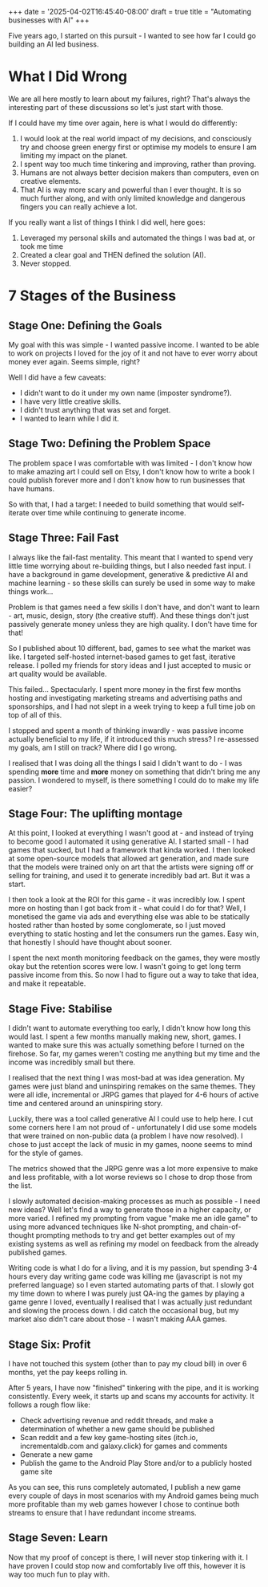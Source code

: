 +++
date = '2025-04-02T16:45:40-08:00'
draft = true
title = "Automating businesses with AI"
+++

Five years ago, I started on this pursuit - I wanted to see how far I could go building an AI led business.


# What I Did Wrong

We are all here mostly to learn about my failures, right? That's always the interesting part of these discussions
so let's just start with those.

If I could have my time over again, here is what I would do differently:

1. I would look at the real world impact of my decisions, and consciously try and choose green energy first or optimise my models to ensure I am limiting my impact on the planet.
2. I spent way too much time tinkering and improving, rather than proving.
3. Humans are not always better decision makers than computers, even on creative elements.
4. That AI is way more scary and powerful than I ever thought. It is so much further along, and with only limited knowledge and dangerous fingers you can really achieve a lot.

If you really want a list of things I think I did well, here goes:

1. Leveraged my personal skills and automated the things I was bad at, or took me time
2. Created a clear goal and THEN defined the solution (AI).
3. Never stopped.

# 7 Stages of the Business

## Stage One: Defining the Goals

My goal with this was simple - I wanted passive income. I wanted to be able to work on projects I loved for the joy
of it and not have to ever worry about money ever again. Seems simple, right?

Well I did have a few caveats:

- I didn't want to do it under my own name (imposter syndrome?).
- I have very little creative skills.
- I didn't trust anything that was set and forget. 
- I wanted to learn while I did it.

## Stage Two: Defining the Problem Space

The problem space I was comfortable with was limited - I don't know how to make amazing art I could sell on Etsy, 
I don't know how to write a book I could publish forever more and I don't know how to run businesses that have humans.

So with that, I had a target: I needed to build something that would self-iterate over time while continuing to 
generate income.

## Stage Three: Fail Fast

I always like the fail-fast mentality. This meant that I wanted to spend very little time worrying about re-building
things, but I also needed fast input. I have a background in game development, generative & predictive AI and machine
learning - so these skills can surely be used in some way to make things work...

Problem is that games need a few skills I don't have, and don't want to learn - art, music, design, story 
(the creative stuff). And these things don't just passively generate money unless they are high quality. I don't have
time for that! 

So I published about 10 different, bad, games to see what the market was like. I targeted self-hosted internet-based
games to get fast, iterative release. I polled my friends for story ideas and I just accepted to music or art quality
would be available.

This failed... Spectacularly. I spent more money in the first few months hosting and investigating marketing streams
and advertising paths and sponsorships, and I had not slept in a week trying to keep a full time job on top of all of 
this.

I stopped and spent a month of thinking inwardly - was passive income actually beneficial to my life, if it introduced
this much stress? I re-assessed my goals, am I still on track? Where did I go wrong.

I realised that I was doing all the things I said I didn't want to do - I was spending **more** time and **more** money on 
something that didn't bring me any passion. I wondered to myself, is there something I could do to make my life easier?

## Stage Four: The uplifting montage

At this point, I looked at everything I wasn't good at - and instead of trying to become good I automated it using
generative AI. I started small - I had games that sucked, but I had a framework that kinda worked. I then looked at 
some open-source models that allowed art generation, and made sure that the models were trained only on art that the
artists were signing off or selling for training, and used it to generate incredibly bad art. But it was a start.

I then took a look at the ROI for this game - it was incredibly low. I spent more on hosting than I got back from it -
what could I do for that? Well, I monetised the game via ads and everything else was able to be statically hosted rather
than hosted by some conglomerate, so I just moved everything to static hosting and let the consumers run the games. Easy
win, that honestly I should have thought about sooner.

I spent the next month monitoring feedback on the games, they were mostly okay but the retention scores were low. I 
wasn't going to get long term passive income from this. So now I had to figure out a way to take that idea, and make it
repeatable.

## Stage Five: Stabilise

I didn't want to automate everything too early, I didn't know how long this would last. I spent a few months manually
making new, short, games. I wanted to make sure this was actually something before I turned on the firehose. So far,
my games weren't costing me anything but my time and the income was incredibly small but there.

I realised that the next thing I was most-bad at was idea generation. My games were just bland and uninspiring remakes
on the same themes. They were all idle, incremental or JRPG games that played for 4-6 hours of active time and centered
around an uninspiring story.

Luckily, there was a tool called generative AI I could use to help here. I cut some corners here I am not proud of - 
unfortunately I did use some models that were trained on non-public data (a problem I have now resolved). I chose to 
just accept the lack of music in my games, noone seems to mind for the style of games.

The metrics showed that the JRPG genre was a lot more expensive to make and less profitable, with a lot worse reviews 
so I chose to drop those from the list.

I slowly automated decision-making processes as much as possible - I need new ideas? Well let's find a way to generate 
those in a higher capacity, or more varied. I refined my prompting from vague "make me an idle game" to using more
advanced techniques like N-shot prompting, and chain-of-thought prompting methods to try and get better examples out
of my existing systems as well as refining my model on feedback from the already published games.

Writing code is what I do for a living, and it is my passion, but spending 3-4 hours every day writing game code was 
killing me (javascript is not my preferred language) so I even started automating parts of that. I slowly got my time
down to where I was purely just QA-ing the games by playing a game genre I loved, eventually I realised that I was 
actually just redundant and slowing the process down. I did catch the occasional bug, but my market also didn't care
about those - I wasn't making AAA games.

## Stage Six: Profit

I have not touched this system (other than to pay my cloud bill) in over 6 months, yet the pay keeps rolling in.

After 5 years, I have now "finished" tinkering with the pipe, and it is working consistently. Every week, it starts up
and scans my accounts for activity. It follows a rough flow like:

- Check advertising revenue and reddit threads, and make a determination of whether a new game should be published
- Scan reddit and a few key game-hosting sites (itch.io, incrementaldb.com and galaxy.click) for games and comments
- Generate a new game
- Publish the game to the Android Play Store and/or to a publicly hosted game site

As you can see, this runs completely automated, I publish a new game every couple of days in most scenarios with my
Android games being much more profitable than my web games however I chose to continue both streams to ensure that 
I have redundant income streams.

## Stage Seven: Learn

Now that my proof of concept is there, I will never stop tinkering with it. I have proven I could stop now and 
comfortably live off this, however it is way too much fun to play with.
